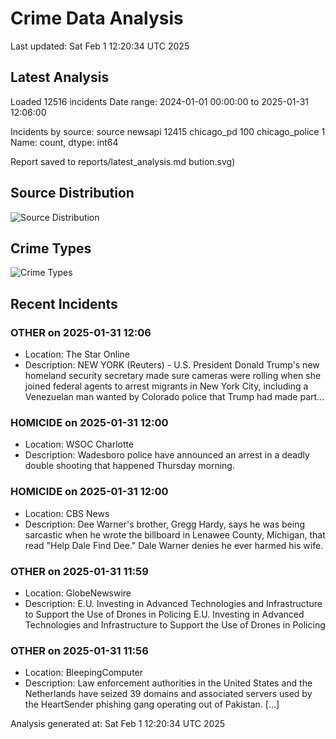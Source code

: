 # Crime Data Analysis
Last updated: Sat Feb  1 12:20:34 UTC 2025

## Latest Analysis

Loaded 12516 incidents
Date range: 2024-01-01 00:00:00 to 2025-01-31 12:06:00

Incidents by source:
source
newsapi           12415
chicago_pd          100
chicago_police        1
Name: count, dtype: int64

Report saved to reports/latest_analysis.md
bution.svg)

## Source Distribution
![Source Distribution](images/source_distribution.svg)

## Crime Types
![Crime Types](images/crime_types.svg)

## Recent Incidents

### OTHER on 2025-01-31 12:06
- Location: The Star Online
- Description: NEW YORK (Reuters) - U.S. President Donald Trump's new homeland security secretary made sure cameras were rolling when she joined federal agents to arrest migrants in New York City, including a Venezuelan man wanted by Colorado police that Trump had made part…


### HOMICIDE on 2025-01-31 12:00
- Location: WSOC Charlotte
- Description: Wadesboro police have announced an arrest in a deadly double shooting that happened Thursday morning.


### HOMICIDE on 2025-01-31 12:00
- Location: CBS News
- Description: Dee Warner's brother, Gregg Hardy, says he was being sarcastic when he wrote the billboard in Lenawee County, Michigan, that read "Help Dale Find Dee." Dale Warner denies he ever harmed his wife.


### OTHER on 2025-01-31 11:59
- Location: GlobeNewswire
- Description: E.U. Investing in Advanced Technologies and Infrastructure to Support the Use of Drones in Policing E.U. Investing in Advanced Technologies and Infrastructure to Support the Use of Drones in Policing


### OTHER on 2025-01-31 11:56
- Location: BleepingComputer
- Description: ​Law enforcement authorities in the United States and the Netherlands have seized 39 domains and associated servers used by the HeartSender phishing gang operating out of Pakistan. [...]

Analysis generated at: Sat Feb  1 12:20:34 UTC 2025
